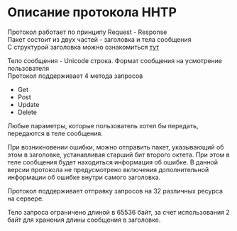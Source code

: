 # Описание протокола HHTP

Протокол работает по принципу Request - Response  
Пакет состоит из двух частей - заголовка и тела сообщения  
С структурой заголовка можно ознакомиться [тут](packetdiagram.md)  

Тело сообщения - Unicode строка. Формат сообщения на усмотрение пользователя  
Протокол поддерживает 4 метода запросов

- Get
- Post
- Update
- Delete

Любые параметры, которые пользователь хотел бы передать, передаются в теле сообщения.

При возникновении ошибки, можно отправить пакет, указывающий об этом в заголовке, устанавливая старший бит второго октета. При этом в теле сообщения будет находиться информация об ошибке. В данной версии протокола не предусмотрено включения дополнительной информации об ошибке внутри самого заголовка.

Протокол поддерживает отправку запросов на 32 различных ресурса на сервере.

Тело запроса ограничено длиной в 65536 байт, за счет использования 2 байт для хранения длины сообщения в заголовке.